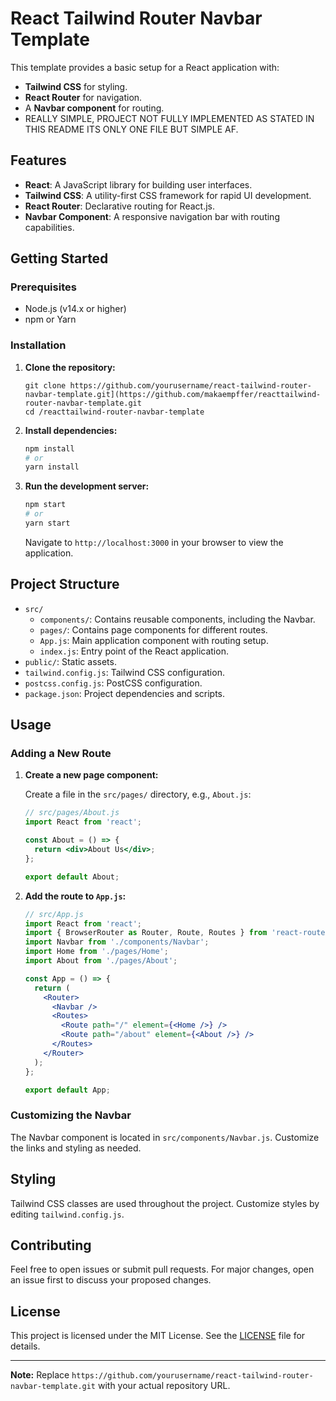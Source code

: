 # React Tailwind Router Navbar Template

This template provides a basic setup for a React application with:

- **Tailwind CSS** for styling.
- **React Router** for navigation.
- A **Navbar component** for routing.
- REALLY SIMPLE, PROJECT NOT FULLY IMPLEMENTED AS STATED IN THIS README ITS ONLY ONE FILE BUT SIMPLE AF.

## Features

- **React**: A JavaScript library for building user interfaces.
- **Tailwind CSS**: A utility-first CSS framework for rapid UI development.
- **React Router**: Declarative routing for React.js.
- **Navbar Component**: A responsive navigation bar with routing capabilities.

## Getting Started

### Prerequisites

- Node.js (v14.x or higher)
- npm or Yarn

### Installation

1. **Clone the repository:**

    ```https
    git clone https://github.com/yourusername/react-tailwind-router-navbar-template.git](https://github.com/makaempffer/reacttailwind-router-navbar-template.git
    cd /reacttailwind-router-navbar-template
    ```

2. **Install dependencies:**

    ```bash
    npm install
    # or
    yarn install
    ```

3. **Run the development server:**

    ```bash
    npm start
    # or
    yarn start
    ```

   Navigate to `http://localhost:3000` in your browser to view the application.

## Project Structure

- `src/`
  - `components/`: Contains reusable components, including the Navbar.
  - `pages/`: Contains page components for different routes.
  - `App.js`: Main application component with routing setup.
  - `index.js`: Entry point of the React application.
- `public/`: Static assets.
- `tailwind.config.js`: Tailwind CSS configuration.
- `postcss.config.js`: PostCSS configuration.
- `package.json`: Project dependencies and scripts.

## Usage

### Adding a New Route

1. **Create a new page component:**

   Create a file in the `src/pages/` directory, e.g., `About.js`:

    ```jsx
    // src/pages/About.js
    import React from 'react';

    const About = () => {
      return <div>About Us</div>;
    };

    export default About;
    ```

2. **Add the route to `App.js`:**

    ```jsx
    // src/App.js
    import React from 'react';
    import { BrowserRouter as Router, Route, Routes } from 'react-router-dom';
    import Navbar from './components/Navbar';
    import Home from './pages/Home';
    import About from './pages/About';

    const App = () => {
      return (
        <Router>
          <Navbar />
          <Routes>
            <Route path="/" element={<Home />} />
            <Route path="/about" element={<About />} />
          </Routes>
        </Router>
      );
    };

    export default App;
    ```

### Customizing the Navbar

The Navbar component is located in `src/components/Navbar.js`. Customize the links and styling as needed.

## Styling

Tailwind CSS classes are used throughout the project. Customize styles by editing `tailwind.config.js`.

## Contributing

Feel free to open issues or submit pull requests. For major changes, open an issue first to discuss your proposed changes.

## License

This project is licensed under the MIT License. See the [LICENSE](LICENSE) file for details.

---

**Note:** Replace `https://github.com/yourusername/react-tailwind-router-navbar-template.git` with your actual repository URL.
